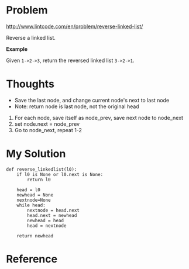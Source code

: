 # Problem

http://www.lintcode.com/en/problem/reverse-linked-list/

Reverse a linked list.

**Example**

Given ```1->2->3```, return the reversed linked list ```3->2->1```. 

# Thoughts

- Save the last node, and change current node's next to last node
- Note: return node is last node, not the original head

1. For each node, save itself as node_prev, save next node to node_next
2. set node.next = node_prev
3. Go to node_next, repeat 1-2

# My Solution

```
def reverse_linkedlist(l0):
    if l0 is None or l0.next is None:
        return l0
    
    head = l0
    newhead = None
    nextnode=None
    while head:
        nextnode = head.next
        head.next = newhead
        newhead = head
        head = nextnode
    
    return newhead
```

# Reference
